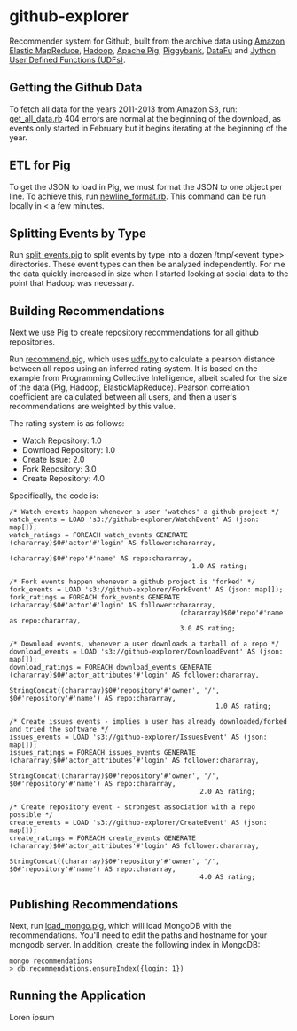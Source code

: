 github-explorer
===============

Recommender system for Github, built from the archive data using [Amazon Elastic MapReduce](http://aws.amazon.com/elasticmapreduce/), [Hadoop](http://hadoop.apache.org/), [Apache Pig](http://http://pig.apache.org/), [Piggybank](https://cwiki.apache.org/confluence/display/PIG/PiggyBank), [DataFu](https://github.com/linkedin/datafu) and [Jython](http://www.jython.org/) [User Defined Functions (UDFs)](http://pig.apache.org/docs/r0.11.0/udf.html).

Getting the Github Data
-----------------------
To fetch all data for the years 2011-2013 from Amazon S3, run: [get_all_data.rb](https://github.com/rjurney/github-explorer/blob/master/get_all_data.rb) 404 errors are normal at the beginning of the download, as events only started in February but it begins iterating at the beginning of the year.

ETL for Pig
-----------
To get the JSON to load in Pig, we must format the JSON to one object per line. To achieve this, run [newline_format.rb](https://github.com/rjurney/github-explorer/blob/master/newline_format.rb). This command can be run locally in < a few minutes.

Splitting Events by Type
------------------------
Run [split_events.pig](https://github.com/rjurney/github-explorer/blob/master/split_events.pig) to split events by type into a dozen /tmp/<event_type> directories. These event types can then be analyzed independently. For me the data quickly increased in size when I started looking at social data to the point that Hadoop was necessary.

Building Recommendations
------------------------
Next we use Pig to create repository recommendations for all github repositories.

Run [recommend.pig](https://github.com/rjurney/github-explorer/blob/master/recommend.pig), which uses [udfs.py](https://github.com/rjurney/github-explorer/blob/master/udfs.py) to calculate a pearson distance between all repos using an inferred rating system. It is based on the example from Programming Collective Intelligence, albeit scaled for the size of the data (Pig, Hadoop, ElasticMapReduce). Pearson correlation coefficient are calculated between all users, and then a user's recommendations are weighted by this value.

The rating system is as follows: 

* Watch Repository:    1.0
* Download Repository: 1.0
* Create Issue:        2.0
* Fork Repository:     3.0
* Create Repository:   4.0

Specifically, the code is:

```
/* Watch events happen whenever a user 'watches' a github project */
watch_events = LOAD 's3://github-explorer/WatchEvent' AS (json: map[]);
watch_ratings = FOREACH watch_events GENERATE (chararray)$0#'actor'#'login' AS follower:chararray,
                                              (chararray)$0#'repo'#'name' AS repo:chararray,
                                              1.0 AS rating;

/* Fork events happen whenever a github project is 'forked' */
fork_events = LOAD 's3://github-explorer/ForkEvent' AS (json: map[]);
fork_ratings = FOREACH fork_events GENERATE (chararray)$0#'actor'#'login' AS follower:chararray,
                                           (chararray)$0#'repo'#'name' as repo:chararray,
                                           3.0 AS rating;

/* Download events, whenever a user downloads a tarball of a repo */
download_events = LOAD 's3://github-explorer/DownloadEvent' AS (json: map[]);
download_ratings = FOREACH download_events GENERATE (chararray)$0#'actor_attributes'#'login' AS follower:chararray,
                                                    StringConcat((chararray)$0#'repository'#'owner', '/', $0#'repository'#'name') AS repo:chararray,
                                                    1.0 AS rating;

/* Create issues events - implies a user has already downloaded/forked and tried the software */
issues_events = LOAD 's3://github-explorer/IssuesEvent' AS (json: map[]);
issues_ratings = FOREACH issues_events GENERATE (chararray)$0#'actor_attributes'#'login' AS follower:chararray,
                                                StringConcat((chararray)$0#'repository'#'owner', '/', $0#'repository'#'name') AS repo:chararray,
                                                2.0 AS rating;

/* Create repository event - strongest association with a repo possible */
create_events = LOAD 's3://github-explorer/CreateEvent' AS (json: map[]);
create_ratings = FOREACH create_events GENERATE (chararray)$0#'actor_attributes'#'login' AS follower:chararray,
                                                StringConcat((chararray)$0#'repository'#'owner', '/', $0#'repository'#'name') AS repo:chararray,
                                                4.0 AS rating;
```

Publishing Recommendations
--------------------------
Next, run [load_mongo.pig](https://github.com/rjurney/github-explorer/blob/master/load_mongo.pig), which will load MongoDB with the recommendations. You'll need to edit the paths and hostname for your mongodb server. In addition, create the following index in MongoDB:

```
mongo recommendations
> db.recommendations.ensureIndex({login: 1})
```

Running the Application
-----------------------
Loren ipsum
